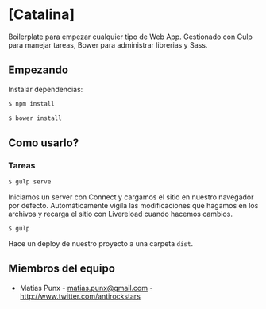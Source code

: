 # [Catalina]

Boilerplate para empezar cualquier tipo de Web App. 
Gestionado con Gulp para manejar tareas, Bower para administrar librerias y Sass.

## Empezando

Instalar dependencias:

```bash
$ npm install
```

```bash
$ bower install
```

## Como usarlo?

### Tareas

```bash
$ gulp serve
```

Iniciamos un server con Connect y cargamos el sitio en nuestro navegador por defecto. Automáticamente vigila las modificaciones que hagamos en los archivos y recarga el sitio con Livereload cuando hacemos cambios.


```bash
$ gulp
```

Hace un deploy de nuestro proyecto a una carpeta `dist`.


## <a name="team-members"></a>Miembros del equipo
* Matias Punx - <matias.punx@gmail.com> - <http://www.twitter.com/antirockstars>